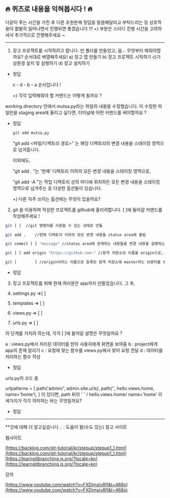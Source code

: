 ## 🔥 퀴즈로 내용을 익혀봅시다 ! 🔥

다같이 푸는 시간을 가진 후 다른 조원분께 정답을 말씀해달라고 부탁드리는 등 상호작용이 활발히 일어나면서 진행되면 좋겠습니다 !!!  +) 부분은 스터디 진행 시간을 고려하셔서 추가적으로 진행해주세요 ~

---

1. 장고 프로젝트를 시작하려고 합니다. 빈 폴더를 만들었고, 음...  무엇부터 해줘야할까요?  순서대로 배열해주세요!  a) 장고 앱 만들기 b) 장고 프로젝트 시작하기 c)가상환경 설치 및 실행하기 d) 장고 설치하기

- 정답

    c - d - b - a 순서입니다 !  

    +) 각각 입력해줘야 할 커맨드는 어떻게 될까요 ?

working directory 안에서 mutsa.py라는 파일의 내용을 수정했습니다. 이 수정한 파일만을 staging area에 올리고 싶다면, 터미널에 어떤 커맨드를 써야할까요 ? 

- 정답

    ```bash
    git add mutsa.py
    ```

    "git add <파일/디렉토리 경로>" 는 해당 디렉토리의 변경 내용을 스테이징 영역으로 넘겨줍니다.

    이외에도,

    "git add . "는 '현재' 디렉토리 이하의 모든 변경 내용을 스테이징 영역으로,

    "git add -A "는 작업 디렉토리 상의 어디에 위치하든 모든 변경 내용을 스테이징 영역으로 넘겨주는 등 다양한 옵션들이 있습니다.

    +) 다른 자주 쓰이는 옵션에는 무엇이 있을까요?

2. git 을 이용하여 작성한 프로젝트를 github에 올리려합니다. [ ]에 들어갈 커맨드를 작성해주세요 ! 

```bash
git [ ]  //git 명령어를 사용할 수 있는 상태로 만듦

git add .    //현재 디렉토리 이하의 모든 변경 내용을 status area에 올림

git commit [ ] "message" //status area에 존재하는 내용들을 변경 내용을 설명하는 "message"와 함께 로컬 저장소에 저장

git [ ] add origin "https://github.com~" //원격 저장소의 이름을 origin으로, 주소를 "https:~"로 추가해준다.

git [        ] //origin이라는 이름으로 등록된 원격 저장소에 master라는 브랜치를 반영한다.

```

- 정답

3. 장고 프로젝트를 위해 현재 여러분은 app까지 만들었습니다.  그 후, 

1. settings.py ⇒[   ]

2. templates ⇒ [   ]

3. views.py ⇒ [  ]

4. urls.py ⇒ [   ]

의 단계를 거치려 하는데, 각각 [ ]에 들어갈 설명은 무엇일까요 ?

a : views.py에서 처리된 데이터를 받아 사용자에게 화면을 보여줌
b : project에게 app의 존재 알리기
c : 요청에 맞는 함수를 views.py에서 찾아 요청 전달
d : 데이터를 처리하는 함수 작성

- 정답

urls.py의 코드 중

urlpatterns = [
    path('admin/', admin.site.urls),
    path('', hello.views.home, name='home'),
]
이 있다면, path 뒤의  '  ' / hello.views.home/ name='home' 이 세가지가 각각 의미하는 바는 무엇일까요?

- 정답

---

**깃에 대해 더 알고싶습니다...
: 도움이 될(수도 있는) 참고 사이트 

웹사이트 

 [https://backlog.com/git-tutorial/kr/stepup/stepup1_1.html](https://backlog.com/git-tutorial/kr/stepup/stepup1_1.html)
 [https://learngitbranching.js.org/?locale=ko](https://learngitbranching.js.org/?locale=ko)

강의

[https://www.youtube.com/watch?v=FXDjmsiv8fI&t=468s](https://www.youtube.com/watch?v=FXDjmsiv8fI&t=468s)
